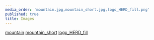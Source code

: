 ```yaml
---
media_order: 'mountain.jpg,mountain_short.jpg,logo_HERD_fill.png'
published: true
title: Images
---
```


[mountain](mountain.jpg "mountain")
[mountain_short](mountain_short.jpg "mountain_short")
[logo_HERD_fill](logo_HERD_fill.png "logo_HERD_fill")